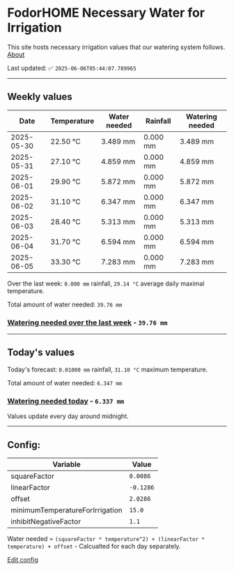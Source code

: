 # FodorHOME Necessary Water for Irrigation

This site hosts necessary irrigation values that our watering system follows. [About](https://github.com/redyau/irrigation)

Last updated: ✅ `2025-06-06T05:44:07.789965`

---

## Weekly values

| Date | Temperature | Water needed | Rainfall | Watering needed |
|-----|-----|-----|-----|-----|
| 2025-05-30 | 22.50 °C | 3.489 mm | 0.000 mm | 3.489 mm |
| 2025-05-31 | 27.10 °C | 4.859 mm | 0.000 mm | 4.859 mm |
| 2025-06-01 | 29.90 °C | 5.872 mm | 0.000 mm | 5.872 mm |
| 2025-06-02 | 31.10 °C | 6.347 mm | 0.000 mm | 6.347 mm |
| 2025-06-03 | 28.40 °C | 5.313 mm | 0.000 mm | 5.313 mm |
| 2025-06-04 | 31.70 °C | 6.594 mm | 0.000 mm | 6.594 mm |
| 2025-06-05 | 33.30 °C | 7.283 mm | 0.000 mm | 7.283 mm |


Over the last week: `0.000 mm` rainfall, `29.14 °C` average daily maximal temperature.

Total amount of water needed: `39.76 mm`

### [Watering needed over the last week](lastweek.txt) - `39.76 mm`

---

## Today's values

Today's forecast: `0.01000 mm` rainfall, `31.10 °C` maximum temperature.

Total amount of water needed: `6.347 mm`

### [Watering needed today](today.txt) - `6.337 mm`

Values update every day around midnight.

---

## Config:

| Variable | Value |
|-----|-----|
| squareFactor | `0.0086` |
| linearFactor | `-0.1286` |
| offset | `2.0286` |
| minimumTemperatureForIrrigation | `15.0` |
| inhibitNegativeFactor | `1.1` |

Water needed = `(squareFactor * temperature^2) + (linearFactor * temperature) + offset` - Calcualted for each day separately.

[Edit config](https://github.com/RedyAu/irrigation/edit/main/config.json)
